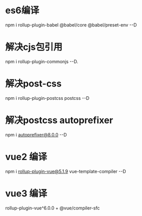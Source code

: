 # es6编译
npm i rollup-plugin-babel @babel/core @babel/preset-env --D
# 解决cjs包引用
npm i rollup-plugin-commonjs --D.
# 解决post-css
npm i rollup-plugin-postcss postcss --D
# 解决postcss autoprefixer
npm i autoprefixer@8.0.0 --D

# vue2 编译
npm i rollup-plugin-vue@5.1.9 vue-template-compiler --D

# vue3 编译
rollup-plugin-vue^6.0.0 + @vue/compiler-sfc